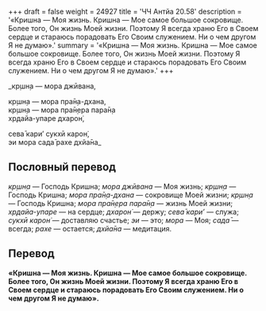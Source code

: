 +++
draft = false
weight = 24927
title = 'ЧЧ Антйа 20.58'
description = '«Кришна — Моя жизнь. Кришна — Мое самое большое сокровище. Более того, Он жизнь Моей жизни. Поэтому Я всегда храню Его в Своем сердце и стараюсь порадовать Его Своим служением. Ни о чем другом Я не думаю».'
summary = '«Кришна — Моя жизнь. Кришна — Мое самое большое сокровище. Более того, Он жизнь Моей жизни. Поэтому Я всегда храню Его в Своем сердце и стараюсь порадовать Его Своим служением. Ни о чем другом Я не думаю».'
+++

_кр̣шн̣а — мора джӣвана,  
  
кр̣шн̣а — мора пра̄н̣а-дхана,  
кр̣шн̣а — мора пра̄н̣ера пара̄н̣а  
хр̣дайа-упаре дхарон̇,  
  
сева̄ кари’ сукхӣ карон̇,  
эи мора сада̄ рахе дхйа̄на_

## Пословный перевод

_кр̣шн̣а_ — Господь Кришна; _мора_ _джӣвана_ — Моя жизнь; _кр̣шн̣а_ — Господь Кришна; _мора_ _пра̄н̣а_\-_дхана_ — сокровище Моей жизни; _кр̣шн̣а_ — Господь Кришна; _мора_ _пра̄н̣ера_ _пара̄н̣а_ — жизнь Моей жизни; _хр̣дайа_\-_упаре_ — на сердце; _дхарон̇_ — держу; _сева̄_ _кари’_ — служа; _сукхӣ_ _карон̇_ — доставляю счастье; _эи_ — это; _мора_ — Моя; _сада̄_ — всегда; _рахе_ — остается; _дхйа̄на_ — медитация.

## Перевод

**«Кришна — Моя жизнь. Кришна — Мое самое большое сокровище. Более того, Он жизнь Моей жизни. Поэтому Я всегда храню Его в Своем сердце и стараюсь порадовать Его Своим служением. Ни о чем другом Я не думаю».**
